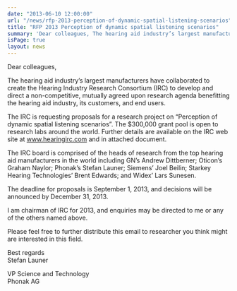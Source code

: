 ```yaml
---
date: "2013-06-10 12:00:00"
url: "/news/rfp-2013-perception-of-dynamic-spatial-listening-scenarios"
title: "RFP 2013 Perception of dynamic spatial listening scenarios"
summary: 'Dear colleagues, The hearing aid industry’s largest manufacturers have collaborated to create the Hearing Industry Research Consortium (IRC) to develop and direct a non-competitive, mutually agreed upon research agenda benefitting the hearing aid industry, its customers, and end users. The IRC is requesting proposals for a research project on “Perception of dynamic spatial listening scenarios”.'
isPage: true
layout: news
---
```


Dear colleagues,

The hearing aid industry’s largest manufacturers have collaborated to create
the Hearing Industry Research Consortium (IRC) to develop and direct a
non-competitive, mutually agreed upon research agenda benefitting the hearing
aid industry, its customers, and end users.

The IRC is requesting proposals for a research project on “Perception of
dynamic spatial listening scenarios”. The $300,000 grant pool is open to
research labs around the world.  Further details are available on the IRC web
site at www.hearingirc.com and in attached document.

The IRC board is comprised of the heads of research from the top hearing aid
manufacturers in the world including GN’s Andrew Dittberner; Oticon’s
Graham Naylor; Phonak’s Stefan Launer; Siemens’ Joel Beilin; Starkey Hearing
Technologies’ Brent Edwards; and Widex’ Lars Sunesen.

The deadline for proposals is September 1, 2013, and decisions will be
announced by December 31, 2013.

I am chairman of IRC for 2013, and enquiries may be directed to me or any of
the others named above.

Please feel free to further distribute this email to researcher you think might
are interested in this field.

Best regards<br>
Stefan Launer

VP Science and Technology<br>
Phonak AG
